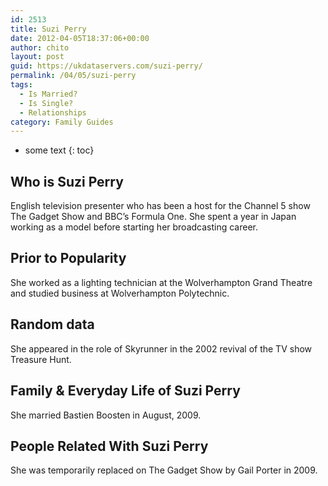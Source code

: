```yaml
---
id: 2513
title: Suzi Perry
date: 2012-04-05T18:37:06+00:00
author: chito
layout: post
guid: https://ukdataservers.com/suzi-perry/
permalink: /04/05/suzi-perry
tags:
  - Is Married?
  - Is Single?
  - Relationships
category: Family Guides
---
```


* some text
{: toc}
          
          
## Who is  Suzi Perry
                  
                  
                  
English television presenter who has been a host for the Channel 5 show The Gadget Show and BBC&#8217;s Formula One. She spent a year in Japan working as a model before starting her broadcasting career.
                  
                
                
                
## Prior to Popularity 
                  
                  
                  
She worked as a lighting technician at the Wolverhampton Grand Theatre and studied business at Wolverhampton Polytechnic.
                  
                
                
                
## Random data 
                  
                  
                  
She appeared in the role of Skyrunner in the 2002 revival of the TV show Treasure Hunt.
                  
                
                
                
## Family & Everyday Life of Suzi Perry
                  
                  
                  
She married Bastien Boosten in August, 2009.
                  
                
                
                
## People Related With  Suzi Perry
                  
                  
                  
She was temporarily replaced on The Gadget Show by Gail Porter in 2009.
                  
                
              
            
          
          
          
    
    
  
